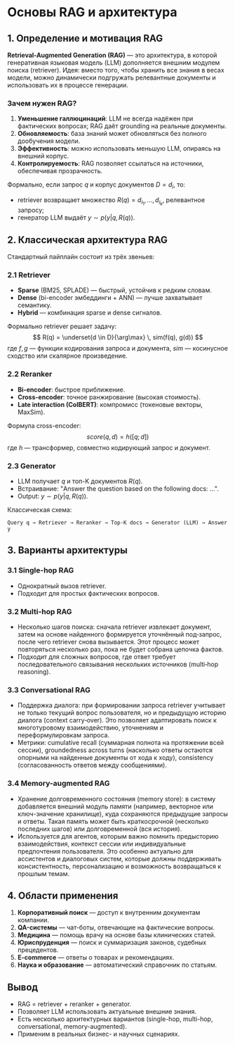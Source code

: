 # Основы RAG и архитектура

## 1. Определение и мотивация RAG

**Retrieval-Augmented Generation (RAG)** — это архитектура, в которой генеративная языковая модель (LLM) дополняется внешним модулем поиска (retriever). Идея: вместо того, чтобы хранить все знания в весах модели, можно динамически подгружать релевантные документы и использовать их в процессе генерации.

### Зачем нужен RAG?

1. **Уменьшение галлюцинаций**: LLM не всегда надёжен при фактических вопросах; RAG даёт grounding на реальные документы.
2. **Обновляемость**: база знаний может обновляться без полного дообучения модели.
3. **Эффективность**: можно использовать меньшую LLM, опираясь на внешний корпус.
4. **Контролируемость**: RAG позволяет ссылаться на источники, обеспечивая прозрачность.

Формально, если запрос $q$ и корпус документов $D = {d_i}$, то:

- retriever возвращает множество $R(q) = {d_{i_1}, ..., d_{i_k}}$, релевантное запросу;
- генератор LLM выдаёт $y \sim p(y | q, R(q))$.

## 2. Классическая архитектура RAG

Стандартный пайплайн состоит из трёх звеньев:

### 2.1 Retriever

- **Sparse** (BM25, SPLADE) — быстрый, устойчив к редким словам.
- **Dense** (bi-encoder эмбеддинги + ANN) — лучше захватывает семантику.
- **Hybrid** — комбинация sparse и dense сигналов.

Формально retriever решает задачу: 
$$
    R(q) = \underset{d \in D}{\arg\max} \, sim(f(q), g(d))
$$ 
где $f, g$ — функции кодирования запроса и документа, $sim$ — косинусное сходство или скалярное произведение.

### 2.2 Reranker

- **Bi-encoder**: быстрое приближение.
- **Cross-encoder**: точное ранжирование (высокая стоимость).
- **Late interaction (ColBERT)**: компромисс (токеновые векторы, MaxSim).

Формула cross-encoder: 
$$
score(q, d) = h([q; d])
$$ 
где $h$ — трансформер, совместно кодирующий запрос и документ.

### 2.3 Generator

- LLM получает $q$ и топ-K документов $R(q)$.
- Встраивание: "Answer the question based on the following docs: ...".
- Output: $y \sim p(y | q, R(q))$.

Классическая схема:

```
Query q → Retriever → Reranker → Top-K docs → Generator (LLM) → Answer y
```

## 3. Варианты архитектуры

### 3.1 Single-hop RAG

- Однократный вызов retriever.
- Подходит для простых фактических вопросов.

### 3.2 Multi-hop RAG

- Несколько шагов поиска: сначала retriever извлекает документ, затем на основе найденного формируется уточнённый под‑запрос, после чего retriever снова вызывается. Этот процесс может повторяться несколько раз, пока не будет собрана цепочка фактов.
- Подходит для сложных вопросов, где ответ требует последовательного связывания нескольких источников (multi‑hop reasoning).

### 3.3 Conversational RAG

- Поддержка диалога: при формировании запроса retriever учитывает не только текущий вопрос пользователя, но и предыдущую историю диалога (context carry‑over). Это позволяет адаптировать поиск к многотуровому взаимодействию, уточнениям и переформулировкам запроса.
- Метрики: cumulative recall (суммарная полнота на протяжении всей сессии), groundedness across turns (насколько ответы остаются опорными на найденные документы от хода к ходу), consistency (согласованность ответов между сообщениями).

### 3.4 Memory-augmented RAG

- Хранение долговременного состояния (memory store): в систему добавляется внешний модуль памяти (например, векторное или ключ-значение хранилище), куда сохраняются предыдущие запросы и ответы. Такая память может быть краткосрочной (несколько последних шагов) или долговременной (вся история).
- Используется для агентов, которым важно помнить предысторию взаимодействия, контекст сессии или индивидуальные предпочтения пользователя. Это особенно актуально для ассистентов и диалоговых систем, которые должны поддерживать консистентность, персонализацию и возможность возвращаться к прошлым темам.

## 4. Области применения

1. **Корпоративный поиск** — доступ к внутренним документам компании.
2. **QA-системы** — чат-боты, отвечающие на фактические вопросы.
3. **Медицина** — помощь врачу на основе базы клинических статей.
4. **Юриспруденция** — поиск и суммаризация законов, судебных прецедентов.
5. **E-commerce** — ответы о товарах и рекомендациях.
6. **Наука и образование** — автоматический справочник по статьям.

## Вывод

- RAG = retriever + reranker + generator.
- Позволяет LLM использовать актуальные внешние знания.
- Есть несколько архитектурных вариантов (single-hop, multi-hop, conversational, memory-augmented).
- Применим в реальных бизнес- и научных сценариях.

